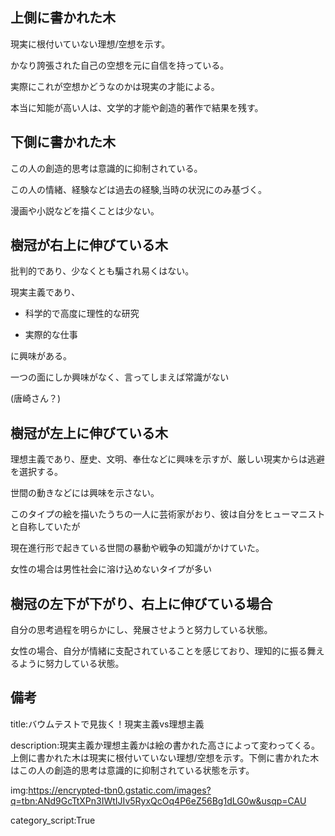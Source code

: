 

## 上側に書かれた木

現実に根付いていない理想/空想を示す。

かなり誇張された自己の空想を元に自信を持っている。

実際にこれが空想かどうなのかは現実の才能による。

本当に知能が高い人は、文学的才能や創造的著作で結果を残す。




## 下側に書かれた木

この人の創造的思考は意識的に抑制されている。

この人の情緒、経験などは過去の経験,当時の状況にのみ基づく。

漫画や小説などを描くことは少ない。




## 樹冠が右上に伸びている木

批判的であり、少なくとも騙され易くはない。

現実主義であり、

- 科学的で高度に理性的な研究

- 実際的な仕事

に興味がある。

一つの面にしか興味がなく、言ってしまえば常識がない

(唐崎さん？)





## 樹冠が左上に伸びている木

理想主義であり、歴史、文明、奉仕などに興味を示すが、厳しい現実からは逃避を選択する。

世間の動きなどには興味を示さない。

このタイプの絵を描いたうちの一人に芸術家がおり、彼は自分をヒューマニストと自称していたが

現在進行形で起きている世間の暴動や戦争の知識がかけていた。

女性の場合は男性社会に溶け込めないタイプが多い




## 樹冠の左下が下がり、右上に伸びている場合

自分の思考過程を明らかにし、発展させようと努力している状態。

女性の場合、自分が情緒に支配されていることを感じており、理知的に振る舞えるように努力している状態。
















## 備考

title:バウムテストで見抜く！現実主義vs理想主義

description:現実主義か理想主義かは絵の書かれた高さによって変わってくる。上側に書かれた木は現実に根付いていない理想/空想を示す。下側に書かれた木はこの人の創造的思考は意識的に抑制されている状態を示す。

img:https://encrypted-tbn0.gstatic.com/images?q=tbn:ANd9GcTtXPn3IWtIJIv5RyxQcOq4P6eZ56Bg1dLG0w&usqp=CAU

category_script:True

